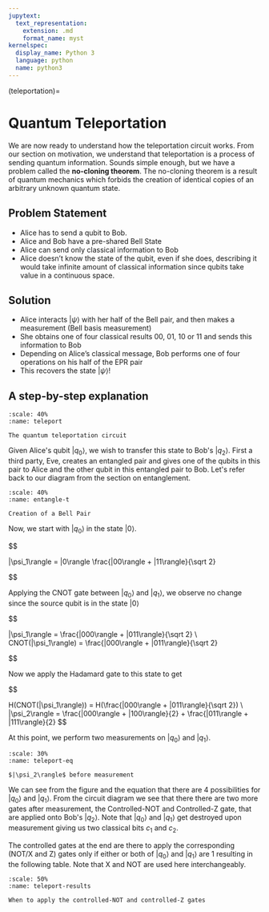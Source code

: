 ```yaml
---
jupytext:
  text_representation:
    extension: .md
    format_name: myst
kernelspec:
  display_name: Python 3
  language: python
  name: python3
---
```


(teleportation)=

# Quantum Teleportation

We are now ready to understand how the teleportation circuit works. From our section on motivation, we understand that teleportation is a process of sending quantum information. Sounds simple enough, but we have a problem called the **no-cloning theorem**. The no-cloning theorem is a result of quantum mechanics which forbids the creation of identical copies of an arbitrary unknown quantum state.

## Problem Statement

* Alice has to send a qubit to Bob. 
* Alice and Bob have a pre-shared Bell State
* Alice can send only classical information to Bob
* Alice doesn’t know the state of the qubit, even if she does, describing it would take infinite amount of classical information since qubits take value in a continuous space. 

## Solution
* Alice interacts $|\psi\rangle$ with her half of the Bell pair, and then makes a measurement (Bell basis measurement)
* She obtains one of four classical results 00, 01, 10 or 11 and sends this information to Bob
* Depending on Alice’s classical message, Bob performs one of four operations on his half of the EPR pair
* This recovers the state $|\psi\rangle$!

## A step-by-step explanation
```{figure} /_static/teleport.png
:scale: 40%
:name: teleport 

The quantum teleportation circuit
```
Given Alice's qubit $|q_0\rangle$, we wish to transfer this state to Bob's $|q_2\rangle$. First a third party, Eve, creates an entangled pair and gives one of the qubits in this pair to Alice and the other qubit in this entangled pair to Bob. 
Let's refer back to our diagram from the section on entanglement.
```{figure} /_static/entangle-t.png
:scale: 40%
:name: entangle-t 

Creation of a Bell Pair

```

Now, we start with $|q_0\rangle$ in the state $|0\rangle$. 

$$

|\psi_1\rangle = |0\rangle \frac{|00\rangle + |11\rangle}{\sqrt 2}

$$

Applying the CNOT gate between $|q_0\rangle$ and $|q_1\rangle$, we observe no change since the source qubit is in the state $|0\rangle$

$$

|\psi_1\rangle =  \frac{|000\rangle + |011\rangle}{\sqrt 2} \\
CNOT(|\psi_1\rangle) = \frac{|000\rangle + |011\rangle}{\sqrt 2}

$$

Now we apply the Hadamard gate to this state to get

$$

H(CNOT(|\psi_1\rangle)) = H(\frac{|000\rangle + |011\rangle}{\sqrt 2}) \\
|\psi_2\rangle = \frac{|000\rangle + |100\rangle}{2} +  \frac{|011\rangle + |111\rangle}{2}
$$

At this point, we perform two measurements on $|q_0\rangle$ and $|q_1\rangle$.  
```{figure} /_static/teleport-eq.png
:scale: 30%
:name: teleport-eq

$|\psi_2\rangle$ before measurement

```

We can see from the figure and the equation that there are 4 possibilities for $|q_0\rangle$ and $|q_1\rangle$.  From the circuit diagram we see that there there are two more gates after measurement, the Controlled-NOT and Controlled-Z gate, that are applied onto Bob's $|q_2\rangle$. Note that $|q_0\rangle$ and $|q_1\rangle$ get destroyed upon measurement giving us two classical bits $c_1$ and $c_2$.

The controlled gates at the end are there to apply the corresponding (NOT/X and Z) gates only if either or both of $|q_0\rangle$ and $|q_1\rangle$ are 1 resulting in the following table. Note that X and NOT are used here interchangeably. 

```{figure} /_static/teleport-results.png
:scale: 50%
:name: teleport-results

When to apply the controlled-NOT and controlled-Z gates
